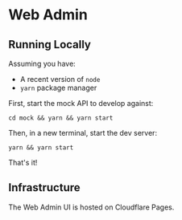 # Web Admin

## Running Locally

Assuming you have:

* A recent version of `node`
* `yarn` package manager

First, start the mock API to develop against:

```
cd mock && yarn && yarn start
```

Then, in a new terminal, start the dev server:

```
yarn && yarn start
```

That's it!

## Infrastructure

The Web Admin UI is hosted on Cloudflare Pages.
